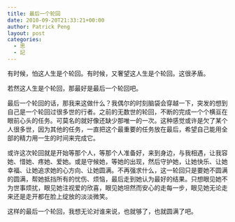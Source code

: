 ```yaml
---
title: 最后一个轮回
date: 2010-09-20T21:33:21+00:00
author: Patrick Peng
layout: post
categories:
  - 思
  - 記
---
```

有时候，怕这人生是个轮回。有时候，又奢望这人生是个轮回。这很矛盾。

若然这人生是个轮回，那最好是最后一个轮回吧。

最后一个轮回的话，那我来这做什么？我偶尔的时刻脑袋会穿越一下，突发的想到自己是一个轮回过很多世的行者。之前的无数世的轮回，不断的完成一个个横亘在眼前心头的任务。可莫名的就好像还缺少那唯一的一次。这种感觉或许是欠了某个人很多世，因为其他的任务，一直把这个最重要的任务放在最后，希望自己能用全部的精力用一生的时间来完成它。

或许这次轮回就是开始等那个人，等那个人准备好，来到身边，与我相遇，让我容她、惜她、疼她、爱她。或是守候她，等她的出现，然后守护她，让她快乐、让她幸福、让她追求她的心方向、让她圆满。不再强求什么，这一轮回只是要她不圆满的圆满，帮她抵挡所有的忧伤、烦恼，最后走到她认为最好的结果。只想眼见她不为世事烦扰，眼见她注视爱的欣喜，眼见她坦然而安心的走每一步，眼见她无论走来还是走开都在脸上绽放的淡淡微笑。

这样的最后一个轮回，我想无论对谁来说，也就够了，也就圆满了吧。